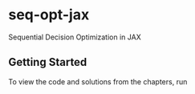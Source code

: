# seq-opt-jax

Sequential Decision Optimization in JAX

## Getting Started

To view the code and solutions from the chapters, run
